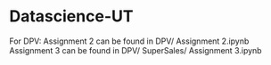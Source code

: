 # Datascience-UT

For DPV: 
Assignment 2 can be found in DPV/ Assignment 2.ipynb
Assignment 3 can be found in DPV/ SuperSales/ Assignment 3.ipynb
